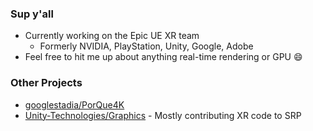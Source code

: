 ### Sup y'all

- Currently working on the Epic UE XR team
  - Formerly NVIDIA, PlayStation, Unity, Google, Adobe
- Feel free to hit me up about anything real-time rendering or GPU 😄

### Other Projects

- [googlestadia/PorQue4K](https://github.com/googlestadia/PorQue4K)
- [Unity-Technologies/Graphics](https://github.com/Unity-Technologies/Graphics) - Mostly contributing XR code to SRP

<!--
**robbiesri/robbiesri** is a ✨ _special_ ✨ repository because its `README.md` (this file) appears on your GitHub profile.

Here are some ideas to get you started:

- 🔭 I’m currently working on ...
- 🌱 I’m currently learning ...
- 👯 I’m looking to collaborate on ...
- 🤔 I’m looking for help with ...
- 💬 Ask me about ...
- 📫 How to reach me: ...
- 😄 Pronouns: ...
- ⚡ Fun fact: ...
-->
